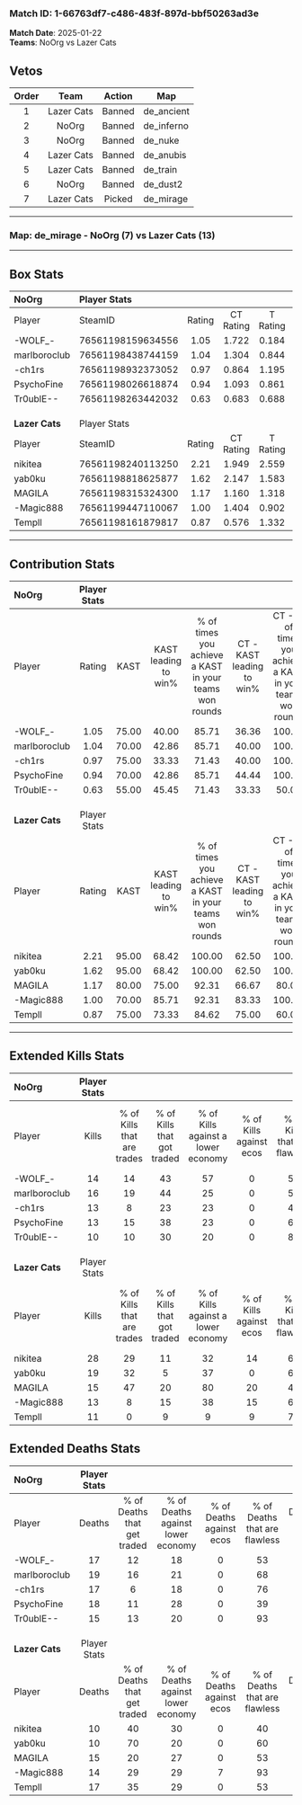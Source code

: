 ### Match ID: 1-66763df7-c486-483f-897d-bbf50263ad3e  
**Match Date**: 2025-01-22  
**Teams**: NoOrg vs Lazer Cats  

## Vetos  

| Order | Team | Action | Map |
| :---: | :--: | :----: | --- |
| 1 | Lazer Cats | Banned | de_ancient |
| 2 | NoOrg | Banned | de_inferno |
| 3 | NoOrg | Banned | de_nuke |
| 4 | Lazer Cats | Banned | de_anubis |
| 5 | Lazer Cats | Banned | de_train |
| 6 | NoOrg | Banned | de_dust2 |
| 7 | Lazer Cats | Picked | de_mirage |

---  

### **Map**: de_mirage - NoOrg (7) vs Lazer Cats (13)  
---  

## Box Stats  

| **NoOrg**      | Player Stats      |        |           |          |       |       |       |         |        |      |     |
| :- | :- | :-: | :-: | :-: | :-: | :-: | :-: | :-: | :-: | :-: | :-: |
| Player         | SteamID           | Rating | CT Rating | T Rating | KAST  |  ADR  | Kills | Assists | Deaths | K/D  | HS% |
| -WOLF_-        | 76561198159634556 |  1.05  |   1.722   |  0.184   | 75.00 | 78.9  |  14   |    8    |   17   | 0.82 | 42  |
| marlboroclub   | 76561198438744159 |  1.04  |   1.304   |  0.844   | 70.00 | 84.8  |  16   |    2    |   19   | 0.84 | 62  |
| -ch1rs         | 76561198932373052 |  0.97  |   0.864   |  1.195   | 75.00 | 69.4  |  13   |    6    |   17   | 0.76 | 76  |
| PsychoFine     | 76561198026618874 |  0.94  |   1.093   |  0.861   | 70.00 | 80.5  |  13   |    6    |   18   | 0.72 | 30  |
| Tr0ublE--      | 76561198263442032 |  0.63  |   0.683   |  0.688   | 55.00 | 41.9  |  10   |    0    |   15   | 0.67 | 50  |
|                |                   |        |           |          |       |       |       |         |        |      |     |
|                |                   |        |           |          |       |       |       |         |        |      |     |
|                |                   |        |           |          |       |       |       |         |        |      |     |
| **Lazer Cats** | Player Stats      |        |           |          |       |       |       |         |        |      |     |
| Player         | SteamID           | Rating | CT Rating | T Rating | KAST  |  ADR  | Kills | Assists | Deaths | K/D  | HS% |
| nikitea        | 76561198240113250 |  2.21  |   1.949   |  2.559   | 95.00 | 149.0 |  28   |    6    |   10   | 2.80 | 53  |
| yab0ku         | 76561198818625877 |  1.62  |   2.147   |  1.583   | 95.00 | 89.8  |  19   |    5    |   10   | 1.90 | 68  |
| MAGILA         | 76561198315324300 |  1.17  |   1.160   |  1.318   | 80.00 | 77.6  |  15   |    6    |   15   | 1.00 | 40  |
| -Magic888      | 76561199447110067 |  1.00  |   1.404   |  0.902   | 70.00 | 68.7  |  13   |    3    |   14   | 0.93 | 23  |
| Templl         | 76561198161879817 |  0.87  |   0.576   |  1.332   | 75.00 | 66.7  |  11   |    5    |   17   | 0.65 | 81  |
---  

## Contribution Stats  

| **NoOrg**      | Player Stats |       |                      |                                                        |                           |                                                             |                          |                                                            |
| :- | :-: | :-: | :-: | :-: | :-: | :-: | :-: | :-: |
| Player         |    Rating    | KAST  | KAST leading to win% | % of times you achieve a KAST in your teams won rounds | CT - KAST leading to win% | CT - % of times you achieve a KAST in your teams won rounds | T - KAST leading to win% | T - % of times you achieve a KAST in your teams won rounds |
| -WOLF_-        |     1.05     | 75.00 |        40.00         |                         85.71                          |           36.36           |                           100.00                            |          50.00           |                           66.67                            |
| marlboroclub   |     1.04     | 70.00 |        42.86         |                         85.71                          |           40.00           |                           100.00                            |          50.00           |                           66.67                            |
| -ch1rs         |     0.97     | 75.00 |        33.33         |                         71.43                          |           40.00           |                           100.00                            |          20.00           |                           33.33                            |
| PsychoFine     |     0.94     | 70.00 |        42.86         |                         85.71                          |           44.44           |                           100.00                            |          40.00           |                           66.67                            |
| Tr0ublE--      |     0.63     | 55.00 |        45.45         |                         71.43                          |           33.33           |                            50.00                            |          60.00           |                           100.00                           |
|                |              |       |                      |                                                        |                           |                                                             |                          |                                                            |
|                |              |       |                      |                                                        |                           |                                                             |                          |                                                            |
|                |              |       |                      |                                                        |                           |                                                             |                          |                                                            |
| **Lazer Cats** | Player Stats |       |                      |                                                        |                           |                                                             |                          |                                                            |
| Player         |    Rating    | KAST  | KAST leading to win% | % of times you achieve a KAST in your teams won rounds | CT - KAST leading to win% | CT - % of times you achieve a KAST in your teams won rounds | T - KAST leading to win% | T - % of times you achieve a KAST in your teams won rounds |
| nikitea        |     2.21     | 95.00 |        68.42         |                         100.00                         |           62.50           |                           100.00                            |          72.73           |                           100.00                           |
| yab0ku         |     1.62     | 95.00 |        68.42         |                         100.00                         |           62.50           |                           100.00                            |          72.73           |                           100.00                           |
| MAGILA         |     1.17     | 80.00 |        75.00         |                         92.31                          |           66.67           |                            80.00                            |          80.00           |                           100.00                           |
| -Magic888      |     1.00     | 70.00 |        85.71         |                         92.31                          |           83.33           |                           100.00                            |          87.50           |                           87.50                            |
| Templl         |     0.87     | 75.00 |        73.33         |                         84.62                          |           75.00           |                            60.00                            |          72.73           |                           100.00                           |
---  

## Extended Kills Stats  

| **NoOrg**      | Player Stats |                            |                            |                                    |                         |                              |                                 |                                       |                    |           |
| :- | :-: | :-: | :-: | :-: | :-: | :-: | :-: | :-: | :-: | :-: |
| Player         |    Kills     | % of Kills that are trades | % of Kills that got traded | % of Kills against a lower economy | % of Kills against ecos | % of Kills that are flawless | % of Kills that are close duels | % of Kills that are assisted by flash | Pistol Round Kills | AWP Kills |
| -WOLF_-        |      14      |             14             |             43             |                 57                 |            0            |              57              |                7                |                   0                   |         0          |     0     |
| marlboroclub   |      16      |             19             |             44             |                 25                 |            0            |              56              |                0                |                   6                   |         1          |     0     |
| -ch1rs         |      13      |             8              |             23             |                 23                 |            0            |              46              |               23                |                   0                   |         2          |     0     |
| PsychoFine     |      13      |             15             |             38             |                 23                 |            0            |              69              |                8                |                   8                   |         1          |     0     |
| Tr0ublE--      |      10      |             10             |             30             |                 20                 |            0            |              80              |                0                |                   0                   |         2          |     3     |
|                |              |                            |                            |                                    |                         |                              |                                 |                                       |                    |           |
|                |              |                            |                            |                                    |                         |                              |                                 |                                       |                    |           |
|                |              |                            |                            |                                    |                         |                              |                                 |                                       |                    |           |
| **Lazer Cats** | Player Stats |                            |                            |                                    |                         |                              |                                 |                                       |                    |           |
| Player         |    Kills     | % of Kills that are trades | % of Kills that got traded | % of Kills against a lower economy | % of Kills against ecos | % of Kills that are flawless | % of Kills that are close duels | % of Kills that are assisted by flash | Pistol Round Kills | AWP Kills |
| nikitea        |      28      |             29             |             11             |                 32                 |           14            |              68              |                7                |                   0                   |         2          |     0     |
| yab0ku         |      19      |             32             |             5              |                 37                 |            0            |              68              |                0                |                   0                   |         4          |     0     |
| MAGILA         |      15      |             47             |             20             |                 80                 |           20            |              47              |                7                |                   0                   |         1          |     0     |
| -Magic888      |      13      |             8              |             15             |                 38                 |           15            |              69              |                0                |                   8                   |         1          |     6     |
| Templl         |      11      |             0              |             9              |                 9                  |            9            |              73              |                0                |                   0                   |         0          |     0     |
## Extended Deaths Stats  

| **NoOrg**      | Player Stats |                             |                                   |                          |                               |                            |                           |               |
| :- | :-: | :-: | :-: | :-: | :-: | :-: | :-: | :-: |
| Player         |    Deaths    | % of Deaths that get traded | % of Deaths against lower economy | % of Deaths against ecos | % of Deaths that are flawless | % of Deaths that are close | % of Deaths while blinded | Deaths to AWP |
| -WOLF_-        |      17      |             12              |                18                 |            0             |              53               |             12             |             6             |       2       |
| marlboroclub   |      19      |             16              |                21                 |            0             |              68               |             5              |             0             |       1       |
| -ch1rs         |      17      |              6              |                18                 |            0             |              76               |             0              |             0             |       1       |
| PsychoFine     |      18      |             11              |                28                 |            0             |              39               |             0              |             0             |       1       |
| Tr0ublE--      |      15      |             13              |                20                 |            0             |              93               |             0              |             0             |       1       |
|                |              |                             |                                   |                          |                               |                            |                           |               |
|                |              |                             |                                   |                          |                               |                            |                           |               |
|                |              |                             |                                   |                          |                               |                            |                           |               |
| **Lazer Cats** | Player Stats |                             |                                   |                          |                               |                            |                           |               |
| Player         |    Deaths    | % of Deaths that get traded | % of Deaths against lower economy | % of Deaths against ecos | % of Deaths that are flawless | % of Deaths that are close | % of Deaths while blinded | Deaths to AWP |
| nikitea        |      10      |             40              |                30                 |            0             |              40               |             20             |             0             |       0       |
| yab0ku         |      10      |             70              |                20                 |            0             |              60               |             10             |             0             |       0       |
| MAGILA         |      15      |             20              |                27                 |            0             |              53               |             7              |             0             |       1       |
| -Magic888      |      14      |             29              |                29                 |            7             |              93               |             0              |             7             |       2       |
| Templl         |      17      |             35              |                29                 |            0             |              53               |             6              |             6             |       0       |
